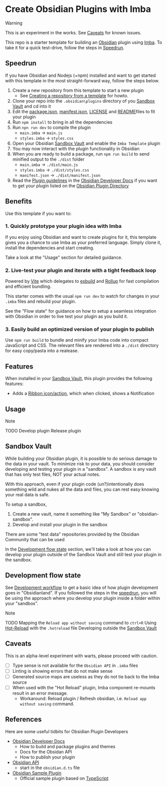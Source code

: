 # Create Obsidian Plugins with Imba

> [!WARNING]
> This is an experiment in the works. See [Caveats](#caveats) for known issues.

This repo is a starter template for building an [Obsidian](https://obsidian.md) plugin using [Imba](https://imba.io).
To take it for a quick test-drive, follow the steps in [Speedrun](#speedrun).

## Speedrun
If you have Obsidian and Nodejs (+npm) installed and want to get started with this template in the most straight-forward way, follow the steps below.

1. Create a new repository from this template to start a new plugin
    - See [Creating a repository from a template](https://docs.github.com/en/repositories/creating-and-managing-repositories/creating-a-repository-from-a-template) for howto.
2. Clone your repo into the `.obsidian\plugins` directory of you [Sandbox Vault](#sandbox-vault) and cd into it
3. Edit the [package.json](./package.json), [manifest.json](./manifest.json), [LICENSE](./LICENSE) and [README](./README.md)files to fit your plugin
3. Run `npm install` to bring in all the dependencies
4. Run `npn run dev` to compile the plugin
    - `main.imba` -> `main.js`
    -  `styles.imba` -> `styles.css`
5. Open your Obsidian [Sandbox Vault](#sandbox-vault) and enable the `Imba Template` plugin
6. You may now interact with the plugin functionality in Obsidian
7. When you are ready to build a package, run `npm run build` to send minified output to the `./dist` folder
    - `main.imba` -> `./dist/main.js`
    - `styles.imba` -> `./dist/styles.css`
    - `manifest.json` -> `./dist/manifest.json`
8. Read the [Plugin guidelines](https://docs.obsidian.md/Plugins/Releasing/Plugin+guidelines) in the [Obsidian Developer Docs](https://docs.obsidian.md) if you want to get your plugin listed on the [Obsidian Plugin Directory](https://obsidian.md/plugins)

## Benefits
Use this template if you want to:

### 1. Quickly prototype your plugin idea with Imba
If you enjoy using Obsidian and want to create plugins for it, this template gives you a chance to use Imba as your preferred language. Simply clone it, install the dependencies and start creating. 

Take a look at the "Usage" section for detailed guidance.

### 2. Live-test your plugin and iterate with a tight feedback loop
Powered by [Vite](https://vitejs.dev/) which delegates to [esbuild](https://esbuild.github.io/) and [Rollup](https://rollupjs.org/) for fast compilation and efficient bundling.

This starter comes with the usual `npm run dev` to watch for changes in your `.imba` files and rebuild your plugin.

See the "Flow state" for guidance on how to setup a seamless integration with Obsidian in order to live test your plugin as you build it.

### 3. Easily build an optimized version of your plugin to publish 
Use `npm run build` to bundle and minify your Imba code into compact JavaScript and CSS. The relevant files are rendered into a `./dist` directory for easy copy/pasta into a realease.

## Features
When installed in your [Sandbox Vault](#sandbox-vault), this plugin provides the following features:
- Adds a [Ribbon icon/action](https://docs.obsidian.md/Plugins/User+interface/Ribbon+actions), which when clicked, shows a Notification


## Usage
> [!NOTE]
> TODO 
> Develop plugin
> Release plugin

## Sandbox Vault
While building your Obsidian plugin, it is possible to do serious damage to the data in your vault. To minimize risk to your data, you should consider developing and testing your plugin in a "sandbox". A sandbox is any vault that has only test files, NOT your actual notes. 

With this approach, even if your plugin code (un?)intentionally does something wild and nukes all the data and files, you can rest easy knowing your real data is safe.

To setup a sandbox, 
1. Create a new vault, name it something like "My Sandbox" or "obsidian-sandbox". 
2. Develop and install your plugin in the sandbox

There are some "test data" repositories provided by the Obsidian Community that can be used 

In the [Development flow state](#development-flow-state) section, we'll take a look at how you can develop your plugin outside of the Sandbox Vault and still test your plugin in the sandbox.

## Development flow state
See [Development workflow](https://docs.obsidian.md/Plugins/Getting+started/Development+workflow) to get a basic idea of how plugin development goes in "Obsidianland". If you followed the steps in the [speedrun](#speedrun), you will be using the approach where you develop your plugin inside a folder within your "sandbox".

> [!NOTE]
> TODO 
> Mapping the `Reload app without saving` command to `ctrl+R` 
> Using [Hot-Reload](https://github.com/pjeby/hot-reload) with the `.hotreload` file
> Developing outside the [Sandbox Vault](#sandbox-vault)

## Caveats
This is an alpha-level experiment with warts, please proceed with caution.

- [ ] Type sense is not available for the `Obsidian API` in `.imba` files
- [ ] Linting is showing errors that do not make sense
- [ ] Generated source maps are useless as they do not tie back to the Imba source
- [ ] When used with the "Hot Reload" plugin, Imba component re-mounts result in an error message. 
    - Workaround: Reload plugin / Refresh obsidian, i.e. `Reload app without saving` command.

## References
Here are some useful tidbits for Obsidian Plugin Developers

- [Obsidian Developer Docs](https://docs.obsidian.md)
    - How to build and package plugins and themes
    - Docs for the Obsidan API
    - How to publish your plugin
- [Obsidian API](https://github.com/obsidianmd/obsidian-api)
    - start in the `obsidian.d.ts` file
- [Obsidian Sample Plugin](https://github.com/obsidianmd/obsidian-sample-plugin)
    - Official sample plugin based on [TypeScript](https://www.typescriptlang.org/)
    
